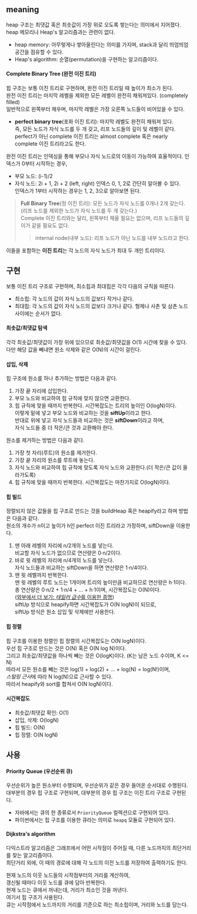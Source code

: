 ## meaning
heap 구조는 최댓값 혹은 최솟값이 가장 위로 오도록 쌓는다는 의미에서 지어졌다.
heap 메모리나 Heap's 알고리즘과는 관련이 없다.
- heap memory: 아무렇게나 쌓아올린다는 의미를 가지며, stack과 달리 띄엄띄엄 공간을 점유할 수 있다.
- Heap's algorithm: 순열(permutation)을 구현하는 알고리즘이다.
#### Complete Binary Tree (완전 이진 트리)
힙 구조는 보통 이진 트리로 구현하며, 완전 이진 트리일 때 높이가 최소가 된다.  
완전 이진 트리는 마지막 레벨을 제외한 모든 레벨이 완전히 채워져있다. (completely filled)  
일반적으로 왼쪽부터 채우며, 마지막 레벨은 가장 오른쪽 노드들이 비어있을 수 있다.
- **perfect binary tree**(포화 이진 트리): 마지막 레벨도 완전히 채워져 있다.  
즉, 모든 노드가 자식 노드를 두 개 갖고, 리프 노드들의 깊이 및 레벨이 같다.  
perfect가 아닌 complete 이진 트리는 almost complete 혹은 nearly complete 이진 트리라고도 한다.

완전 이진 트리는 인덱싱을 통해 부모나 자식 노드로의 이동이 가능하여 효율적이다.
인덱스가 0부터 시작하는 경우,
- 부모 노드: (i-1)/2
- 자식 노드: 2i + 1, 2i + 2 (left, right)
인덱스 0, 1, 2로 간단히 알아볼 수 있다.  
인덱스가 1부터 시작하는 경우는 1, 2, 3으로 알아보면 된다.

> **Full Binary Tree**(정 이진 트리): 모든 노드가 자식 노드를 0개나 2개 갖는다. (리프 노드를 제외한 노드가 자식 노드를 두 개 갖는다.)  
> Complete 이진 트리와는 달리, 왼쪽부터 채울 필요는 없으며, 리프 노드들의 깊이가 같을 필요도 없다.
>> internal node(내부 노드): 리프 노드가 아닌 노드를 내부 노드라고 한다.

이들을 포함하는 **이진 트리**는 각 노드의 자식 노드가 최대 두 개인 트리이다.

## 구현
보통 이진 트리 구조로 구현하며, 최소힙과 최대힙은 각각 다음의 규칙을 따른다.
- 최소힙: 각 노드의 값이 자식 노드의 값보다 작거나 같다.
- 최대힙: 각 노드의 값이 자식 노드의 값보다 크거나 같다.
형제나 사촌 및 삼촌 노드 사이에는 순서가 없다.
#### 최솟값/최댓값 탐색
각각 최솟값/최댓값이 가장 위에 있으므로 최솟값/최댓값을 O(1) 시간에 찾을 수 있다.  
다만 해당 값을 빼내면 원소 삭제와 같은 O(N)의 시간이 걸린다.
#### 삽입, 삭제
힙 구조에 원소를 하나 추가하는 방법은 다음과 같다.
1. 가장 끝 자리에 삽입한다.
2. 부모 노드와 비교하여 힙 규칙에 맞지 않으면 교환한다.
3. 힙 규칙에 맞을 때까지 반복한다.
시간복잡도는 트리의 높이인 O(logN)이다.  
이렇게 밑에 넣고 부모 노드와 비교하는 것을 **siftUp**이라고 한다.  
반대로 위에 넣고 자식 노드들과 비교하는 것은 **siftDown**이라고 하며,  
자식 노드들 중 더 작은/큰 것과 교환해야 한다.  
  
원소를 제거하는 방법은 다음과 같다.  
1. 가장 첫 자리(루트)의 원소를 제거한다.
2. 가장 끝 자리의 원소를 루트에 놓는다.
3. 자식 노드와 비교하여 힙 규칙에 맞도록 자식 노드와 교환한다.(더 작은/큰 값이 올라가도록)
4. 힙 규칙에 맞을 때까지 반복한다.
시간복잡도는 마찬가지로 O(logN)이다.
#### 힙 빌드
정렬되지 않은 값들을 힙 구조로 만드는 것을 buildHeap 혹은 heapify라고 하며 방법은 다음과 같다.  
원소의 개수가 n이고 높이가 h인 perfect 이진 트리라고 가정하며, siftDown을 이용한다.
1. 맨 아래 레벨의 자리에 n/2개의 노드를 넣는다.  
비교할 자식 노드가 없으므로 연산량은 0·n/2이다.
2. 바로 윗 레벨의 자리에 n/4개의 노드를 넣는다.  
자식 노드들과 비교하는 siftDown을 하면 연산량은 1·n/4이다.
3. 맨 윗 레벨까지 반복한다.  
맨 윗 레벨의 루트 노드는 1개이며 트리의 높이만큼 비교하므로 연산량은 h·1이다.
총 연산량은 0·n/2 + 1·n/4 + ... + h·1이며, 시간복잡도는 O(N)이다.  
([외부에서 더 보기: *테일러 급수*를 이용한 증명][1])  
siftUp 방식으로 heapify하면 시간복잡도가 O(N logN)이 되므로,  
siftUp 방식은 원소 삽입 및 삭제에만 사용한다.
#### 힙 정렬
힙 구조를 이용한 정렬인 힙 정렬의 시간복잡도는 O(N logN)이다.  
우선 힙 구조로 만드는 것은 O(N) 혹은 O(N log N)이다.  
그리고 최솟값/최댓값을 하나씩 빼는 것은 O(logK)이다. (K는 남은 노드 수이며, K <= N)  
따라서 모든 원소를 빼는 것은 log(1) + log(2) + ... + log(N) = log(N!)이며,  
*스털링 근사*에 따라 N log(N)으로 근사할 수 있다.  
따라서 heapify와 sort를 합쳐서 O(N logN)이다.
#### 시간복잡도
- 최솟값/최댓값 확인: O(1)
- 삽입, 삭제: O(logN)
- 힙 빌드: O(N)
- 힙 정렬: O(N logN)

## 사용
#### Priority Queue (우선순위 큐)
우선순위가 높은 원소부터 수행되며, 우선순위가 같은 경우 들어온 순서대로 수행된다.  
대부분의 경우 힙 구조로 구현되며, 대부분의 경우 힙 구조는 이진 트리 구조로 구현된다.
- 자바에서는 큐의 한 종류로서 `PriorityQueue` 컬렉션으로 구현되어 있다.
- 파이썬에서는 힙 구조를 이용한 큐라는 의미로 `heapq` 모듈로 구현되어 있다.
#### Dijkstra's algorithm
다익스트라 알고리즘은 그래프에서 어떤 시작점이 주어질 때, 다른 노드까지의 최단거리를 찾는 알고리즘이다.  
최단거리 외에, 이 때의 경로에 대해 각 노드의 이전 노드를 저장하여 출력하기도 한다.  
  
현재 노드의 이웃 노드들의 시작점부터의 거리를 계산하여,  
갱신될 때마다 이웃 노드를 큐에 담아 반복한다.  
현재 노드는 큐에서 꺼내는데, 거리가 최소인 것을 꺼낸다.  
여기서 힙 구조가 사용된다.  
큐는 시작점에서 노드까지의 거리를 기준으로 하는 최소힙이며, 거리와 노드를 담는다.

[1]: https://newbedev.com/how-can-building-a-heap-be-o-n-time-complexity
